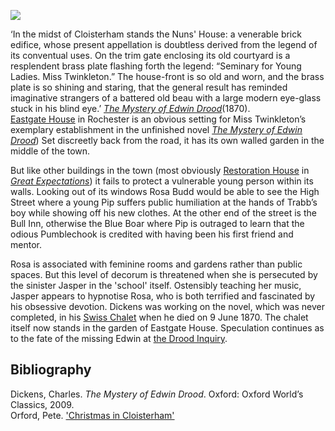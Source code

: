 <a href="https://beta.kent-maps.online"><img src="https://beta.kent-maps.online/juncture/ve-button.png"></a>
<param ve-config title="Eastgate House, Rochester" author="Carolyn Oulton" layout="vtl" banner="/images/banners/19c.jpg">

<param title="Rochester" eid="Q507517">

‘In the midst of Cloisterham stands the Nuns' House: a venerable brick edifice, whose present appellation is doubtless derived from the legend of its conventual uses. On the trim gate enclosing its old courtyard is a resplendent brass plate flashing forth the legend: “Seminary for Young Ladies. Miss Twinkleton.” The house-front is so old and worn, and the brass plate is so shining and staring, that the general result has reminded imaginative strangers of a battered old beau with a large modern eye-glass stuck in his blind eye.’ [_The Mystery of Edwin Drood_](/dickens/edwin-drood-curated-walk)(1870).    
[Eastgate House](https://www.visitmedway.org/attractions/eastgate-house-1805/) in Rochester is an obvious setting for Miss Twinkleton’s exemplary establishment in the unfinished novel [_The Mystery of Edwin Drood_](/dickens/edwin-drood-curated-walk)) Set discreetly back from the road, it has its own walled garden in the middle of the town.
<param ve-image url="https://stor.artstor.org/stor/4bcb5ff3-1a7b-4d15-943d-36c283e418e0" label="Eastgate House" attribution="Benjamin Mortley">

But like other buildings in the town (most obviously [Restoration House](/dickens/great-expectations-restoration-house) in [_Great Expectations_](/dickens/great-expectations-curated-walk)) it fails to protect a vulnerable young person within its walls. Looking out of its windows Rosa Budd would be able to see the High Street where a young Pip suffers public humiliation at the hands of Trabb’s boy while showing off his new clothes. At the other end of the street is the Bull Inn, otherwise the Blue Boar where Pip is outraged to learn that the odious Pumblechook is credited with having been his first friend and mentor. 
<param ve-image url="https://stor.artstor.org/stor/71d79942-8b89-4986-93c1-26ac1891d108" label="Bull Hotel" attribution="Benjamin Mortley">

Rosa is associated with feminine rooms and gardens rather than public spaces. But this level of decorum is threatened when she is persecuted by the sinister Jasper in the 'school' itself. Ostensibly teaching her music, Jasper appears to hypnotise Rosa, who is both terrified and fascinated by his obsessive devotion. Dickens was working on the novel, which was never completed, in his [Swiss Chalet](/dickens/dickens-swiss-chalet) when he died on 9 June 1870. The chalet itself now stands in the garden of Eastgate House. Speculation continues as to the fate of the missing Edwin at [the Drood Inquiry](http://www.droodinquiry.com/).
<param ve-image url="https://stor.artstor.org/stor/f4286803-649c-4c6d-8399-444096dc1eb9" label="Swiss Chalet" attribution="Benjamin Mortley">

## Bibliography

Dickens, Charles. _The Mystery of Edwin Drood_. Oxford: Oxford World’s Classics, 2009.    
Orford, Pete. ['Christmas in Cloisterham'](https://www.youtube.com/watch?v=Wb8TWoHmKBA&feature=youtu.be&fbclid=IwAR31edAoFF9J5eYR6U3e7Qq_x-PjvYFJzwNn8XGARgKiqpl_EhD_yCOBLLk)
<param ve-image url="https://stor.artstor.org/stor/9aff6e05-5788-4668-a69b-fbf5f2b7006b" label="Eastgate House" attribution="Benjamin Mortley">
